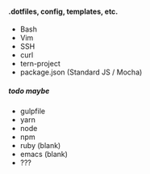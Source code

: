 #### .dotfiles, config, templates, etc.
- Bash
- Vim
- SSH 
- curl
- tern-project 
- package.json (Standard JS / Mocha)

##### todo maybe 
- gulpfile
- yarn
- node
- npm
- ruby (blank)
- emacs (blank)
- ???
